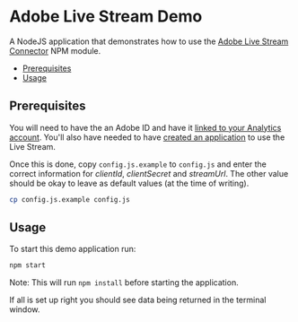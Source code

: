 # Adobe Live Stream Demo

A NodeJS application that demonstrates how to use the [Adobe Live Stream Connector](https://github.com/sleepingstu/adobe-live-stream-connector) NPM module.

<!-- MarkdownTOC -->

- [Prerequisites](#prerequisites)
- [Usage](#usage)

<!-- /MarkdownTOC -->

## Prerequisites

You will need to have the an Adobe ID and have it [linked to your Analytics account](https://marketing.adobe.com/developer/documentation/authentication-1/auth-link-account-1). You'll also have needed to have [created an application](https://marketing.adobe.com/developer/documentation/authentication-1/auth-register-app-1) to use the Live Stream.

Once this is done, copy `config.js.example` to `config.js` and enter the correct information for *clientId*, *clientSecret* and *streamUrl*. The other value should be okay to leave as default values (at the time of writing).

```sh
cp config.js.example config.js
```

## Usage

To start this demo application run:

```sh
npm start
```
Note: This will run `npm install` before starting the application.

If all is set up right you should see data being returned in the terminal window.
